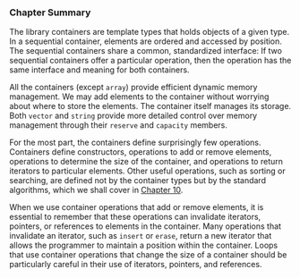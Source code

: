 <h3 id="filepos2442334"><a id="filepos2442367"></a>Chapter Summary</h3>
<p>The library containers are template types that holds objects of a given type. In a sequential container, elements are ordered and accessed by position. The sequential containers share a common, standardized interface: If two sequential containers offer a particular operation, then the operation has the same interface and meaning for both containers.</p>
<p>All the containers (except <code>array</code>) provide efficient dynamic memory management. We may add elements to the container without worrying about where to store the elements. The container itself manages its storage. Both <code>vector</code> and <code>string</code> provide more detailed control over memory management through their <code>reserve</code> and <code>capacity</code> members.</p>
<p>For the most part, the containers define surprisingly few operations. Containers define constructors, operations to add or remove elements, operations to determine the size of the container, and operations to return iterators to particular elements. Other useful operations, such as sorting or searching, are defined not by the container types but by the standard algorithms, which we shall cover in <a href="097-chapter_10._generic_algorithms.html#filepos2454824">Chapter 10</a>.</p>
<p>When we use container operations that add or remove elements, it is essential to remember that these operations can invalidate iterators, pointers, or references to elements in the container. Many operations that invalidate an iterator, such as <code>insert</code> or <code>erase</code>, return a new iterator that allows the programmer to maintain a position within the container. Loops that use container operations that change the size of a container should be particularly careful in their use of iterators, pointers, and references.</p>
